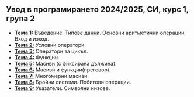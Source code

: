 ## Увод в програмирането 2024/2025, СИ, курс 1, група 2


- [**Тема 1:**](https://github.com/KristianIvanov24/Introduction-to-Programming-SE/tree/main/sem-01) Въведение. Типове данни. Основни аритметични операции. Вход и изход.
- [**Тема 2:**](https://github.com/KristianIvanov24/Introduction-to-Programming-SE/tree/main/sem-02) Условни оператори.
- [**Тема 3:**](https://github.com/KristianIvanov24/Introduction-to-Programming-SE/tree/main/sem-03) Оператори за цикъл.
- [**Тема 4:**](https://github.com/KristianIvanov24/Introduction-to-Programming-SE/tree/main/sem-04) Функции.
- [**Тема 5:**](https://github.com/KristianIvanov24/Introduction-to-Programming-SE/tree/main/sem-05) Масиви (с фиксирана дължина).
- [**Тема 6:**](https://github.com/KristianIvanov24/Introduction-to-Programming-SE/tree/main/sem-06) Масиви и функции(преговор).
- [**Тема 7:**](https://github.com/KristianIvanov24/Introduction-to-Programming-SE/tree/main/sem-07) Многомерни масиви.
- [**Тема 8:**](https://github.com/KristianIvanov24/Introduction-to-Programming-SE/tree/main/sem-08) Бройни системи. Побитови операции.
- [**Тема 9:**](https://github.com/KristianIvanov24/Introduction-to-Programming-SE/tree/main/sem-09) Указатели. Символни низове.

